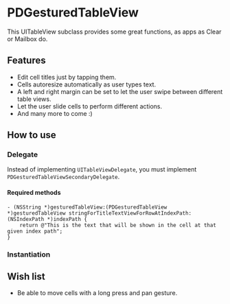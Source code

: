 PDGesturedTableView
===================

This UITableView subclass provides some great functions, as apps as Clear or Mailbox do.

## Features

- Edit cell titles just by tapping them.
- Cells autoresize automatically as user types text.
- A left and right margin can be set to let the user swipe between different table views.
- Let the user slide cells to perform different actions.
- And many more to come :)

## How to use

### Delegate

Instead of implementing `UITableViewDelegate`, you must implement `PDGesturedTableViewSecondaryDelegate`.

#### Required methods

	- (NSString *)gesturedTableView:(PDGesturedTableView *)gesturedTableView stringForTitleTextViewForRowAtIndexPath:(NSIndexPath *)indexPath {
    	return @"This is the text that will be shown in the cell at that given index path";
	}

### Instantiation

## Wish list

- Be able to move cells with a long press and pan gesture.